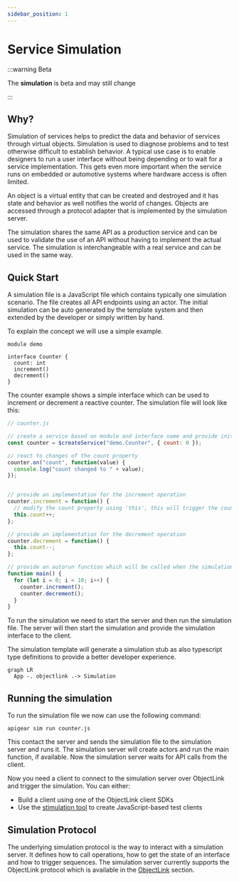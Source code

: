 ```yaml
---
sidebar_position: 1
---
```


# Service Simulation

:::warning Beta

  The **simulation** is beta and may still change

:::


## Why?

Simulation of services helps to predict the data and behavior of services through virtual objects. Simulation is used to diagnose problems and to test otherwise difficult to establish behavior. A typical use case is to enable designers to run a user interface without being depending or to wait for a service implementation. This gets even more important when the service runs on embedded or automotive systems where hardware access is often limited.

An object is a virtual entity that can be created and destroyed and it has state and behavior as well notifies the world of changes. Objects are accessed through a protocol adapter that is implemented by the simulation server.

The simulation shares the same API as a production service and can be used to validate the use of an API without having to implement the actual service. The simulation is interchangeable with a real service and can be used in the same way.

## Quick Start

A simulation file is a JavaScript file which contains typically one simulation scenario. The file creates all API endpoints using an actor. The initial simulation can be auto generated by the  template system and then extended by the developer or simply written by hand.

To explain the concept we will use a simple example.

```
module demo

interface Counter {
  count: int
  increment()
  decrement()
}
```

The counter example shows a simple interface which can be used to increment or decrement a reactive counter. The simulation file will look like this:


```javascript
// counter.js

// create a service based on module and interface name and provide initial properties
const counter = $createService("demo.Counter", { count: 0 });

// react to changes of the count property
counter.on("count", function(value) {
  console.log("count changed to " + value);
});


// provide an implementation for the increment operation
counter.increment = function() {
  // modify the count property using 'this', this will trigger the count property change event
  this.count++;
};

// provide an implementation for the decrement operation
counter.decrement = function() {
  this.count--;
};

// provide an autorun function which will be called when the simulation is started
function main() {
  for (let i = 0; i < 10; i++) {
    counter.increment();
    counter.decrement();
  }
}
```

To run the simulation we need to start the server and then run the simulation file. The server will then start the simulation and provide the simulation interface to the client.

The simulation template will generate a simulation stub as also typescript type definitions to provide a better developer experience.

```mermaid
graph LR
  App -. objectlink .-> Simulation
```


## Running the simulation

To run the simulation file we now can use the following command: 

```
apigear sim run counter.js
```

This contact the server and sends the simulation file to the simulation server and runs it. The simulation server will create actors and run the main function, if available. Now the simulation server waits for API calls from the client.

Now you need a client to connect to the simulation server over ObjectLink and trigger the simulation. You can either:
- Build a client using one of the ObjectLink client SDKs
- Use the [stimulation tool](/docs/advanced/stimulation/intro) to create JavaScript-based test clients


## Simulation Protocol

The underlying simulation protocol is the way to interact with a simulation server. It defines how to call operations, how to get the state of an interface and how to trigger sequences. The simulation server currently supports the ObjectLink protocol which is available in the [ObjectLink](/docs/advanced/protocols/objectlink/intro) section.


